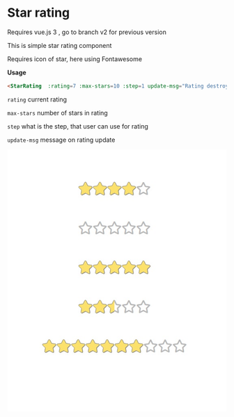 # Star rating

Requires vue.js 3 , go to branch v2 for previous version

This is simple star rating component

Requires icon of star, here using Fontawesome

**Usage**

```html
<StarRating  :rating=7 :max-stars=10 :step=1 update-msg="Rating destroyed"/>
```

`rating` current rating

`max-stars` number of stars in rating

`step` what is the step, that user can use for rating

`update-msg` message on rating update

![different types of star rating](rating.jpg)